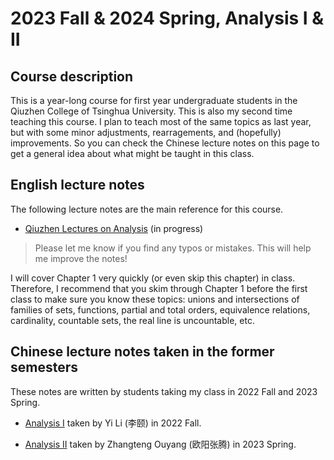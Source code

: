 # 2023 Fall & 2024 Spring, Analysis I & II


## Course description

This is a year-long course for first year undergraduate students in the Qiuzhen College of Tsinghua University. This is also my second time teaching this course. I plan to teach most of the same topics as last year, but with some minor adjustments, rearragements, and (hopefully) improvements. So you can check the Chinese lecture notes on this page to get a general idea about what might be taught in this class. 




## English lecture notes

The following lecture notes are the main reference for this course. 

- [Qiuzhen Lectures on Analysis](Files/2023_Analysis.pdf) (in progress)
> Please let me know if you find any typos or mistakes. This will help me improve the notes!

I will cover Chapter 1 very quickly (or even skip this chapter) in class. Therefore, I recommend that you skim through Chapter 1 before the first class to make sure you know these topics: unions and intersections of families of sets, functions, partial and total orders, equivalence relations, cardinality, countable sets, the real line is uncountable, etc.

## Chinese lecture notes taken in the former semesters

These notes are written by students taking my class in 2022 Fall and 2023 Spring.

- [Analysis I](Files/2022_Analysis_I_CH.pdf) taken by Yi Li (李颐) in 2022 Fall.


- [Analysis II](Files/2023_Analysis_II_CH.pdf) taken by Zhangteng Ouyang (欧阳张腾) in 2023 Spring.



